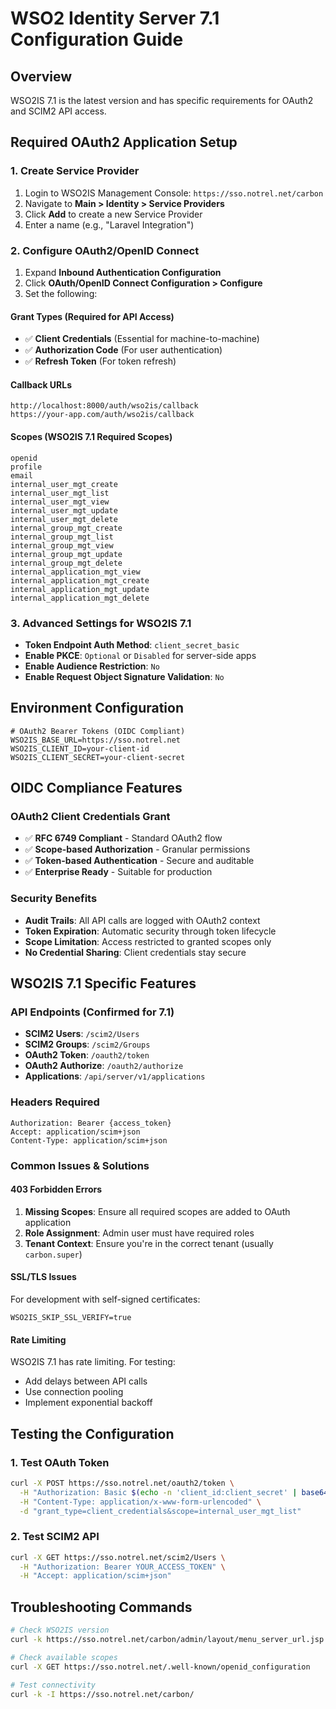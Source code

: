 # WSO2 Identity Server 7.1 Configuration Guide

## Overview
WSO2IS 7.1 is the latest version and has specific requirements for OAuth2 and SCIM2 API access.

## Required OAuth2 Application Setup

### 1. Create Service Provider
1. Login to WSO2IS Management Console: `https://sso.notrel.net/carbon`
2. Navigate to **Main > Identity > Service Providers**
3. Click **Add** to create a new Service Provider
4. Enter a name (e.g., "Laravel Integration")

### 2. Configure OAuth2/OpenID Connect
1. Expand **Inbound Authentication Configuration**
2. Click **OAuth/OpenID Connect Configuration > Configure**
3. Set the following:

#### Grant Types (Required for API Access)
- ✅ **Client Credentials** (Essential for machine-to-machine)
- ✅ **Authorization Code** (For user authentication)
- ✅ **Refresh Token** (For token refresh)

#### Callback URLs
```
http://localhost:8000/auth/wso2is/callback
https://your-app.com/auth/wso2is/callback
```

#### Scopes (WSO2IS 7.1 Required Scopes)
```
openid
profile
email
internal_user_mgt_create
internal_user_mgt_list
internal_user_mgt_view
internal_user_mgt_update
internal_user_mgt_delete
internal_group_mgt_create
internal_group_mgt_list
internal_group_mgt_view
internal_group_mgt_update
internal_group_mgt_delete
internal_application_mgt_view
internal_application_mgt_create
internal_application_mgt_update
internal_application_mgt_delete
```

### 3. Advanced Settings for WSO2IS 7.1
- **Token Endpoint Auth Method**: `client_secret_basic`
- **Enable PKCE**: `Optional` or `Disabled` for server-side apps
- **Enable Audience Restriction**: `No`
- **Enable Request Object Signature Validation**: `No`

## Environment Configuration

```env
# OAuth2 Bearer Tokens (OIDC Compliant)
WSO2IS_BASE_URL=https://sso.notrel.net
WSO2IS_CLIENT_ID=your-client-id
WSO2IS_CLIENT_SECRET=your-client-secret
```

## OIDC Compliance Features

### OAuth2 Client Credentials Grant
- ✅ **RFC 6749 Compliant** - Standard OAuth2 flow
- ✅ **Scope-based Authorization** - Granular permissions
- ✅ **Token-based Authentication** - Secure and auditable
- ✅ **Enterprise Ready** - Suitable for production

### Security Benefits
- **Audit Trails**: All API calls are logged with OAuth2 context
- **Token Expiration**: Automatic security through token lifecycle
- **Scope Limitation**: Access restricted to granted scopes only
- **No Credential Sharing**: Client credentials stay secure

## WSO2IS 7.1 Specific Features

### API Endpoints (Confirmed for 7.1)
- **SCIM2 Users**: `/scim2/Users`
- **SCIM2 Groups**: `/scim2/Groups`
- **OAuth2 Token**: `/oauth2/token`
- **OAuth2 Authorize**: `/oauth2/authorize`
- **Applications**: `/api/server/v1/applications`

### Headers Required
```
Authorization: Bearer {access_token}
Accept: application/scim+json
Content-Type: application/scim+json
```

### Common Issues & Solutions

#### 403 Forbidden Errors
1. **Missing Scopes**: Ensure all required scopes are added to OAuth application
2. **Role Assignment**: Admin user must have required roles
3. **Tenant Context**: Ensure you're in the correct tenant (usually `carbon.super`)

#### SSL/TLS Issues
For development with self-signed certificates:
```env
WSO2IS_SKIP_SSL_VERIFY=true
```

#### Rate Limiting
WSO2IS 7.1 has rate limiting. For testing:
- Add delays between API calls
- Use connection pooling
- Implement exponential backoff

## Testing the Configuration

### 1. Test OAuth Token
```bash
curl -X POST https://sso.notrel.net/oauth2/token \
  -H "Authorization: Basic $(echo -n 'client_id:client_secret' | base64)" \
  -H "Content-Type: application/x-www-form-urlencoded" \
  -d "grant_type=client_credentials&scope=internal_user_mgt_list"
```

### 2. Test SCIM2 API
```bash
curl -X GET https://sso.notrel.net/scim2/Users \
  -H "Authorization: Bearer YOUR_ACCESS_TOKEN" \
  -H "Accept: application/scim+json"
```

## Troubleshooting Commands

```bash
# Check WSO2IS version
curl -k https://sso.notrel.net/carbon/admin/layout/menu_server_url.jsp

# Check available scopes
curl -X GET https://sso.notrel.net/.well-known/openid_configuration

# Test connectivity
curl -k -I https://sso.notrel.net/carbon/
```
